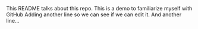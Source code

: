 This README talks about this repo. This is a demo to familiarize myself with GitHub
Adding another line so we can see if we can edit it. 
And another line...
